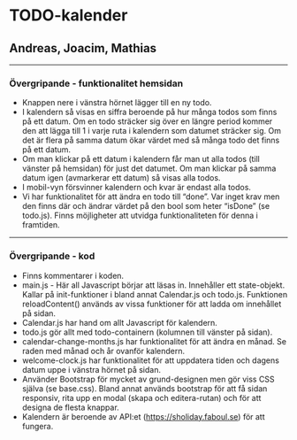 # TODO-kalender
## Andreas, Joacim, Mathias

---

### Övergripande - funktionalitet hemsidan
- Knappen nere i vänstra hörnet lägger till en ny todo.
- I kalendern så visas en siffra beroende på hur många todos som finns på ett datum. Om en todo sträcker sig över en längre period kommer den att lägga till 1 i varje ruta i kalendern som datumet sträcker sig. Om det är flera på samma datum ökar värdet med så många todo det finns på ett datum.
- Om man klickar på ett datum i kalendern får man ut alla todos (till vänster på hemsidan) för just det datumet. Om man klickar på samma datum igen (avmarkerar ett datum) så visas alla todos.
- I mobil-vyn försvinner kalendern och kvar är endast alla todos.
- Vi har funktionalitet för att ändra en todo till “done”. Var inget krav men den finns där och ändrar värdet på den bool som heter “isDone” (se todo.js). Finns möjligheter att utvidga funktionaliteten för denna i framtiden.

---

### Övergripande - kod
- Finns kommentarer i koden.
- main.js - Här all Javascript börjar att läsas in. Innehåller ett state-objekt. Kallar på init-funktioner i bland annat Calendar.js och todo.js. Funktionen reloadContent() används av vissa funktioner för att ladda om innehållet på sidan.
- Calendar.js har hand om allt Javascript för kalendern.
- todo.js gör allt med todo-containern (kolumnen till vänster på sidan).
- calendar-change-months.js har funktionalitet för att ändra en månad. Se raden med månad och år ovanför kalendern.
- welcome-clock.js har funktionalitet för att uppdatera tiden och dagens datum uppe i vänstra hörnet på sidan.
- Använder Bootstrap för mycket av grund-designen men gör viss CSS själva (se base.css). Bland annat används bootstrap för att få sidan responsiv, rita upp en modal (skapa och editera-rutan) och för att designa de flesta knappar.
- Kalendern är beroende av API:et (https://sholiday.faboul.se) för att fungera.
